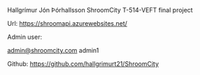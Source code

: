 Hallgrímur Jón Þórhallsson
ShroomCity T-514-VEFT final project

Url: 
https://shroomapi.azurewebsites.net/

Admin user: 

admin@shroomcity.com
admin1

Github: 
https://github.com/hallgrimurt21/ShroomCity
